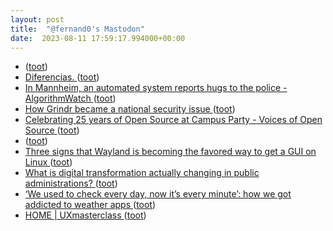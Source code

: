 ```yaml
---
layout: post
title:  "@fernand0's Mastodon"
date:  2023-08-11 17:59:17.994000+00:00
---
```

*  [ ](https://mastodon.social/@VictorMoral) ([toot](https://mastodon.social/@fernand0/110872281611745282))
*  [Diferencias. ](https://avecesunafoto.wordpress.com/2023/08/11/diferencias) ([toot](https://mastodon.social/@fernand0/110872182756345571))
*  [In Mannheim, an automated system reports hugs to the police - AlgorithmWatch ](https://algorithmwatch.org/en/mannheim-system-reports-hugs-police) ([toot](https://mastodon.social/@fernand0/110872093333959202))
*  [How Grindr became a national security issue ](https://www.theverge.com/interface/2019/3/28/18285274/grindr-national-security-cfius-china-kunlun-militar) ([toot](https://mastodon.social/@fernand0/110871963218254780))
*  [Celebrating 25 years of Open Source at Campus Party - Voices of Open Source ](https://blog.opensource.org/celebrating-25-years-of-open-source-at-campus-party) ([toot](https://mastodon.social/@fernand0/110871735512716354))
*  [ ](https://mastodon.social/users/fernand0/statuses/110871464452211026/activity) ([toot](https://mastodon.social/users/fernand0/statuses/110871464452211026/activity))
*  [Three signs that Wayland is becoming the favored way to get a GUI on Linux ](https://www.theregister.com/2023/07/13/wayland_is_coming) ([toot](https://mastodon.social/@fernand0/110871444139814247))
*  [What is digital transformation actually changing in public administrations? ](https://inesmergel.wordpress.com/2023/08/02/what-is-digital-transformation-actually-changing-in-public-administrations) ([toot](https://mastodon.social/@fernand0/110871147169126620))
*  [‘We used to check every day, now it’s every minute’: how we got addicted to weather apps ](https://www.theguardian.com/us-news/2023/jul/17/weather-apps-addiction-climate-crisis-anxiet) ([toot](https://mastodon.social/@fernand0/110870917883521691))
*  [HOME \| UXmasterclass  ](https://www.uxmasterclass.com/) ([toot](https://mastodon.social/@fernand0/110870738579574654))
